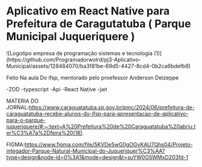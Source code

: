 <H1>Aplicativo em React Native para Prefeitura de Caragutatuba ( Parque Municipal Juqueriquere )</H1>
![Logotipo empresa de programação sistemas e tecnologia (1)](https://github.com/Programadorwolrd/pj3-Aplicativo-Municipal/assets/128484070/ba3f81be-69d5-4427-8cd4-0b2ca6bdefb9)


Feito Na aula Do ifsp, mentorado pelo proefessor Anderson Deizeppe 

-ZOD
-typescript
-Api
-React Native
-jwt






MATERIA DO JORNAL:https://www.caraguatatuba.sp.gov.br/pmc/2024/06/prefeitura-de-caraguatatuba-recebe-alunos-do-ifsp-para-apresentacao-de-aplicativo-para-o-parque-juqueriquere/#:~:text=A%20Prefeitura%20de%20Caraguatatuba%20abriu,ter%C3%A7a%2Dfeira%20(18).

FIGMA:https://www.figma.com/file/5KVDe5wG0gOGvKAU7Qhs04/Projeto-integador-Parque-Natural-Municipal-do-Juqueriquer%C3%AA?type=design&node-id=0%3A1&mode=design&t=suYW0G5WMxD203fd-1
